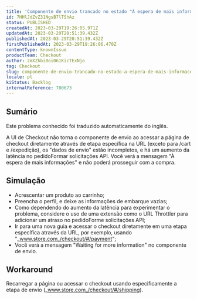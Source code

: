 ```yaml
---
title: 'Componente de envio trancado no estado "À espera de mais informações".'
id: 7HHlJdZvZ31NgsB7lTShAz
status: PUBLISHED
createdAt: 2023-03-29T19:26:05.971Z
updatedAt: 2023-03-29T20:51:39.432Z
publishedAt: 2023-03-29T20:51:39.432Z
firstPublishedAt: 2023-03-29T19:26:06.470Z
contentType: knownIssue
productTeam: Checkout
author: 2mXZkbi0oi061KicTExNjo
tag: Checkout
slug: componente-de-envio-trancado-no-estado-a-espera-de-mais-informacoes
locale: pt
kiStatus: Backlog
internalReference: 780673
---
```


## Sumário

<div class="alert alert-info">
  <p>Este problema conhecido foi traduzido automaticamente do inglês.</p>
</div>


A UI de Checkout não torna o componente de envio ao acessar a página de checkout diretamente através de etapa específica na URL (exceto para /cart e /expedição), os "dados de envio" estão incompletos, e há um aumento da latência no pedidoFormar solicitações API. Você verá a mensagem "À espera de mais informações" e não poderá prosseguir com a compra.


##

## Simulação



- Acrescentar um produto ao carrinho;
- Preencha o perfil, e deixe as informações de embarque vazias;
- Como dependendo do aumento da latência para experimentar o problema, considere o uso de uma extensão como o URL Throttler para adicionar um atraso no pedidoForme solicitações API;
- Ir para uma nova guia e acessar o checkout diretamente em uma etapa específica através da URL, por exemplo, usando "_www.store.com_/checkout/#/payment";
- Você verá a mensagem "Waiting for more information" no componente de envio.


##

## Workaround


Recarregar a página ou acessar o checkout usando especificamente a etapa de envio (_www.store.com_/checkout/#/shipping).




